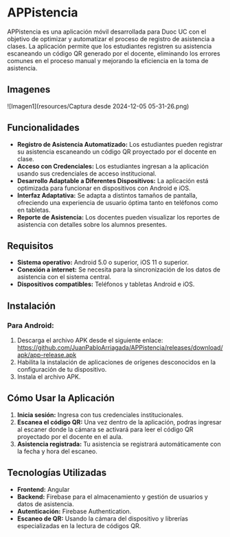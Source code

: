 # APPistencia

APPistencia es una aplicación móvil desarrollada para Duoc UC con el objetivo de optimizar y automatizar el proceso de registro de asistencia a clases. La aplicación permite que los estudiantes registren su asistencia escaneando un código QR generado por el docente, eliminando los errores comunes en el proceso manual y mejorando la eficiencia en la toma de asistencia.

## Imagenes

![Imagen1](resources/Captura desde 2024-12-05 05-31-26.png)

## Funcionalidades

- **Registro de Asistencia Automatizado:** Los estudiantes pueden registrar su asistencia escaneando un código QR proyectado por el docente en clase.
- **Acceso con Credenciales:** Los estudiantes ingresan a la aplicación usando sus credenciales de acceso institucional.
- **Desarrollo Adaptable a Diferentes Dispositivos:** La aplicación está optimizada para funcionar en dispositivos con Android e iOS.
- **Interfaz Adaptativa:** Se adapta a distintos tamaños de pantalla, ofreciendo una experiencia de usuario óptima tanto en teléfonos como en tabletas.
- **Reporte de Asistencia:** Los docentes pueden visualizar los reportes de asistencia con detalles sobre los alumnos presentes.

## Requisitos

- **Sistema operativo:** Android 5.0 o superior, iOS 11 o superior.
- **Conexión a internet:** Se necesita para la sincronización de los datos de asistencia con el sistema central.
- **Dispositivos compatibles:** Teléfonos y tabletas Android e iOS.

## Instalación

### Para Android:

1. Descarga el archivo APK desde el siguiente enlace: https://github.com/JuanPabloArriagada/APPistencia/releases/download/apk/app-release.apk
2. Habilita la instalación de aplicaciones de orígenes desconocidos en la configuración de tu dispositivo.
3. Instala el archivo APK.


## Cómo Usar la Aplicación

1. **Inicia sesión:** Ingresa con tus credenciales institucionales.
2. **Escanea el código QR:** Una vez dentro de la aplicación, podras ingresar al escaner donde la cámara se activará para leer el código QR proyectado por el docente en el aula.
3. **Asistencia registrada:** Tu asistencia se registrará automáticamente con la fecha y hora del escaneo.

## Tecnologías Utilizadas

- **Frontend:** Angular
- **Backend:** Firebase para el almacenamiento y gestión de usuarios y datos de asistencia.
- **Autenticación:** Firebase Authentication.
- **Escaneo de QR:** Usando la cámara del dispositivo y librerías especializadas en la lectura de códigos QR.


